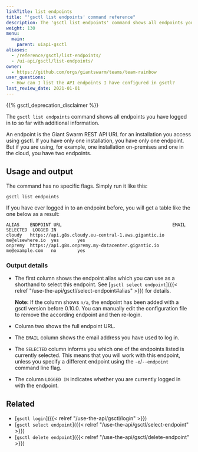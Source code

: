 ```yaml
---
linkTitle: list endpoints
title: "'gsctl list endpoints' command reference"
description: The 'gsctl list endpoints' command shows all endpoints you have logged in to so far and tells you which one is currently selected.
weight: 130
menu:
  main:
    parent: uiapi-gsctl
aliases:
  - /reference/gsctl/list-endpoints/
  - /ui-api/gsctl/list-endpoints/
owner:
  - https://github.com/orgs/giantswarm/teams/team-rainbow
user_questions:
  - How can I list the API endpoints I have configured in gsctl?
last_review_date: 2021-01-01
---
```


{{% gsctl_deprecation_disclaimer %}}

The `gsctl list endpoints` command shows all endpoints you have logged in to so far with additional information.

An endpoint is the Giant Swarm REST API URL for an installation you access using gsctl.
If you have only one installation, you have only one endpoint.
But if you are using, for example, one installation on-premises and one in the cloud, you have two endpoints.

## Usage and output

The command has no specific flags. Simply run it like this:

```nohighlight
gsctl list endpoints
```

If you have ever logged in to an endpoint before, you will get a table like the one below as a result:

```nohighlight
ALIAS    ENDPOINT URL                                          EMAIL            SELECTED  LOGGED IN
cloudy   https://api.g8s.cloudy.eu-central-1.aws.gigantic.io   me@elsewhere.io  yes       yes
onpremy  https://api.g8s.onpremy.my-datacenter.gigantic.io     me@example.com   no        yes
```

### Output details

- The first column shows the endpoint alias which you can use as a shorthand to
  select this endpoint. See [`gsctl select endpoint`]({{< relref "/use-the-api/gsctl/select-endpoint#alias" >}})
  for details.

  **Note:** If the column shows `n/a`, the endpoint has been added with a
  gsctl version before 0.10.0. You can manually edit the configuration file to
  remove the according endpoint and then re-login.

- Column two shows the full endpoint URL.

- The `EMAIL` column shows the email address you have used to log in.

- The `SELECTED` column informs you which one of the endpoints listed is
  currently selected. This means that you will work with this endpoint, unless
  you specify a different endpoint using the `-e`/`--endpoint` command line
  flag.

- The column `LOGGED IN` indicates whether you are currently logged in with the
  endpoint.

## Related

- [`gsctl login`]({{< relref "/use-the-api/gsctl/login" >}})
- [`gsctl select endpoint`]({{< relref "/use-the-api/gsctl/select-endpoint" >}})
- [`gsctl delete endpoint`]({{< relref "/use-the-api/gsctl/delete-endpoint" >}})

